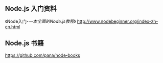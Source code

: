 ## Node.js 入门资料

《Node入门-_一本全面的Node.js教程_》 http://www.nodebeginner.org/index-zh-cn.html



## Node.js 书籍

https://github.com/pana/node-books